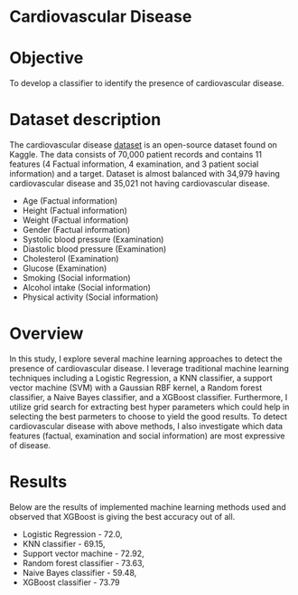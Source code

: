 # Cardiovascular Disease

# Objective
To develop a classifier to identify the presence of cardiovascular disease.

# Dataset description
The cardiovascular disease [dataset](https://www.kaggle.com/sulianova/cardiovascular-disease-dataset) is an open-source dataset found on Kaggle. The data consists of 70,000 patient records and contains 11 features (4 Factual information, 4 examination, and 3 patient social information) and a target. Dataset is almost balanced with 34,979 having cardiovascular disease and 35,021 not having cardiovascular disease.

* Age (Factual information)
* Height (Factual information)
* Weight (Factual information)
* Gender (Factual information)
* Systolic blood pressure (Examination)
* Diastolic blood pressure (Examination)
* Cholesterol (Examination)
* Glucose (Examination)
* Smoking (Social information)
* Alcohol intake (Social information)
* Physical activity (Social information)

# Overview
In this study, I explore several machine learning approaches to detect the presence of cardiovascular disease. I leverage traditional machine learning techniques including a Logistic Regression, a KNN classifier, a support vector machine (SVM) with a Gaussian RBF kernel, a Random forest classifier, a Naive Bayes classifier, and a XGBoost classifier. Furthermore, I utilize grid search for extracting best hyper parameters which could help in selecting the best parmeters to choose to yield the good results. 
To detect cardiovascular disease with above methods, I also investigate which data features (factual, examination and social information) are most expressive of disease.  

# Results
Below are the results of implemented machine learning methods used and observed that XGBoost is giving the best accuracy out of all.   
* Logistic Regression - 72.0,
* KNN classifier - 69.15, 
* Support vector machine - 72.92, 
* Random forest classifier - 73.63, 
* Naive Bayes classifier - 59.48, 
* XGBoost classifier - 73.79
